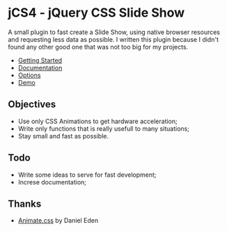 # jCS4 - jQuery CSS Slide Show

A small plugin to fast create a Slide Show, using native browser resources and requesting less data as possible. I written this plugin because I didn't found any other good one that was not too big for my projects.

* [Getting Started](https://github.com/edirpedro/jcs4/blob/master/doc/Start.md)
* [Documentation](https://github.com/edirpedro/jcs4/blob/master/doc/Documentation.md)
* [Options](https://github.com/edirpedro/jcs4/blob/master/doc/Options.md)
* [Demo](http://hub.edirpedro.com.br/jcs4/)

## Objectives

- Use only CSS Animations to get hardware acceleration;
- Write only functions that is really usefull to many situations;
- Stay small and fast as possible.

## Todo

- Write some ideas to serve for fast development;
- Increse documentation;

## Thanks

- [Animate.css](https://daneden.github.io/animate.css/) by Daniel Eden
